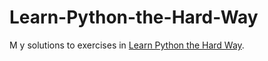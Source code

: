 # Learn-Python-the-Hard-Way

M y solutions to exercises in [Learn Python the Hard Way](https://learnpythonthehardway.org/book/).